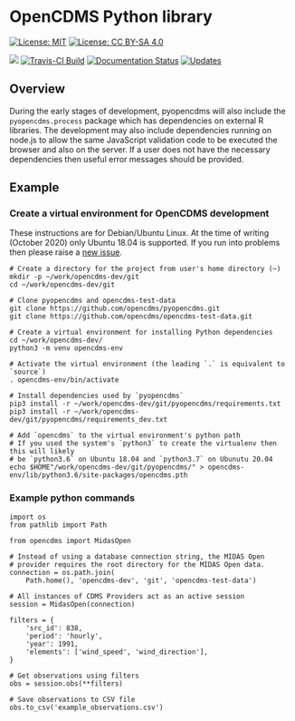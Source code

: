 OpenCDMS Python library
=======================
[![License: MIT](https://img.shields.io/badge/License-MIT-yellow.svg)](https://opensource.org/licenses/MIT) [![License: CC BY-SA 4.0](https://img.shields.io/badge/License-CC%20BY--SA%204.0-lightgrey.svg)](https://creativecommons.org/licenses/by-sa/4.0/)

[![](https://img.shields.io/pypi/v/opencdms.svg)](https://pypi.python.org/pypi/opencdms) [![Travis-CI Build](https://img.shields.io/travis/opencdms/pyopencdms.svg)](https://travis-ci.com/opencdms/pyopencdms) [![Documentation Status](https://readthedocs.org/projects/opencdms/badge/?version=latest)](https://opencdms.readthedocs.io/en/latest/?badge=latest) [![Updates](https://pyup.io/repos/github/opencdms/opencdms/shield.svg)](https://pyup.io/repos/github/opencdms/opencdms/)

## Overview

During the early stages of development, pyopencdms will also include the `pyopencdms.process` package which has dependencies on external R libraries. The development may also include dependencies running on node.js to allow the same JavaScript validation code to be executed the browser and also on the server. If a user does not have the necessary dependencies then useful error messages should be provided.

## Example

### Create a virtual environment for OpenCDMS development

These instructions are for Debian/Ubuntu Linux. At the time of writing
(October 2020) only Ubuntu 18.04 is supported. If you run into problems then
please raise a [new issue](https://github.com/opencdms/pyopencdms/issues/new).

```
# Create a directory for the project from user's home directory (~)
mkdir -p ~/work/opencdms-dev/git
cd ~/work/opencdms-dev/git

# Clone pyopencdms and opencdms-test-data
git clone https://github.com/opencdms/pyopencdms.git
git clone https://github.com/opencdms/opencdms-test-data.git

# Create a virtual environment for installing Python dependencies
cd ~/work/opencdms-dev/
python3 -m venv opencdms-env

# Activate the virtual environment (the leading `.` is equivalent to `source`)
. opencdms-env/bin/activate

# Install dependencies used by `pyopencdms`
pip3 install -r ~/work/opencdms-dev/git/pyopencdms/requirements.txt
pip3 install -r ~/work/opencdms-dev/git/pyopencdms/requirements_dev.txt

# Add `opencdms` to the virtual environment's python path
# If you used the system's `python3` to create the virtualenv then this will likely
# be `python3.6` on Ubuntu 18.04 and `python3.7` on Ubunutu 20.04
echo $HOME"/work/opencdms-dev/git/pyopencdms/" > opencdms-env/lib/python3.6/site-packages/opencdms.pth

```

### Example python commands

```
import os
from pathlib import Path

from opencdms import MidasOpen

# Instead of using a database connection string, the MIDAS Open
# provider requires the root directory for the MIDAS Open data.
connection = os.path.join(
    Path.home(), 'opencdms-dev', 'git', 'opencdms-test-data')

# All instances of CDMS Providers act as an active session
session = MidasOpen(connection)

filters = {
    'src_id': 838,
    'period': 'hourly',
    'year': 1991,
    'elements': ['wind_speed', 'wind_direction'],
}

# Get observations using filters
obs = session.obs(**filters)

# Save observations to CSV file
obs.to_csv('example_observations.csv')

```

<!--
  * Free software: MIT license
  * Documentation: https://opencdms.readthedocs.io.

  Features
  --------
  * TODO
-->
